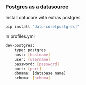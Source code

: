 ### Postgres as a datasource

Install datucore with extras postgres

```sh
pip install "datu-core[postgres]"
```

In profiles.yml

```sh
dev-postgres:
    type: postgres
    host: [hostname]
    user: [username]
    password: [password]
    port: [port]
    dbname: [database name]
    schema: [schema]
```